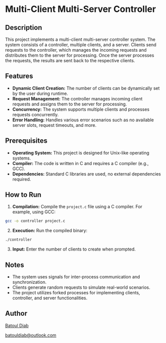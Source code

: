 # Multi-Client Multi-Server Controller

## Description

This project implements a multi-client multi-server controller system. The system consists of a controller, multiple clients, and a server. Clients send requests to the controller, which manages the incoming requests and distributes them to the server for processing. Once the server processes the requests, the results are sent back to the respective clients.

## Features

- **Dynamic Client Creation:** The number of clients can be dynamically set by the user during runtime.
- **Request Management:** The controller manages incoming client requests and assigns them to the server for processing.
- **Concurrency:** The system supports multiple clients and processes requests concurrently.
- **Error Handling:** Handles various error scenarios such as no available server slots, request timeouts, and more.

## Prerequisites

- **Operating System:** This project is designed for Unix-like operating systems.
- **Compiler:** The code is written in C and requires a C compiler (e.g., GCC).
- **Dependencies:** Standard C libraries are used, no external dependencies required.

## How to Run

1. **Compilation:** Compile the `project.c` file using a C compiler. For example, using GCC:
  ```bash
  gcc -o controller project.c
  ```

2. **Execution:** Run the compiled binary:
  ```bash
  ./controller
  ```

3. **Input:** Enter the number of clients to create when prompted.

## Notes

- The system uses signals for inter-process communication and synchronization.
- Clients generate random requests to simulate real-world scenarios.
- The project utilizes forked processes for implementing clients, controller, and server functionalities.

## Author

[Batoul Diab](https://github.com/batouldiab)

[batouldiab@outlook.com](mailto:batouldiab@outlook.com)


